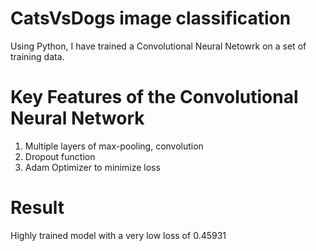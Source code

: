 # CatsVsDogs image classification 
Using Python, I have trained a Convolutional Neural Netowrk on a set of training data. 
# Key Features of the Convolutional Neural Network
1. Multiple layers of max-pooling, convolution 
2. Dropout function 
3. Adam Optimizer to minimize loss 
# Result 
Highly trained model with a very low loss of 0.45931
